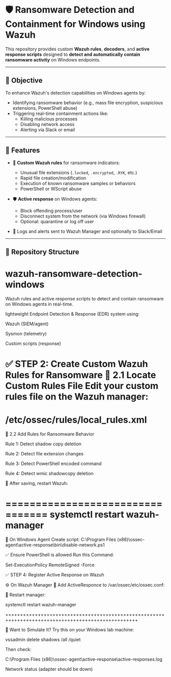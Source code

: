 # 🛡️ Ransomware Detection and Containment for Windows using Wazuh

This repository provides custom **Wazuh rules**, **decoders**, and **active response scripts** designed to **detect and automatically contain ransomware activity** on Windows endpoints.

---

## 🎯 Objective

To enhance Wazuh's detection capabilities on Windows agents by:
- Identifying ransomware behavior (e.g., mass file encryption, suspicious extensions, PowerShell abuse)
- Triggering real-time containment actions like:
  - Killing malicious processes
  - Disabling network access
  - Alerting via Slack or email

---

## 🧩 Features

- 🧠 **Custom Wazuh rules** for ransomware indicators:
  - Unusual file extensions (`.locked`, `.encrypted`, `.RYK`, etc.)
  - Rapid file creation/modification
  - Execution of known ransomware samples or behaviors
  - PowerShell or WScript abuse

- 🛡️ **Active response** on Windows agents:
  - Block offending process/user
  - Disconnect system from the network (via Windows firewall)
  - Optional: quarantine or log off user

- 📝 Logs and alerts sent to Wazuh Manager and optionally to Slack/Email

---

## 📁 Repository Structure


# wazuh-ransomware-detection-windows
Wazuh rules and active response scripts to detect and contain ransomware on Windows agents in real-time.

lightweight Endpoint Detection & Response (EDR) system using:

Wazuh (SIEM/agent)

Sysmon (telemetry)

Custom scripts (response)

✅ STEP 2: Create Custom Wazuh Rules for Ransomware
📁 2.1 Locate Custom Rules File
Edit your custom rules file on the Wazuh manager:
=======================================
/etc/ossec/rules/local_rules.xml
=======================================

🧾 2.2 Add Rules for Ransomware Behavior

Rule 1: Detect shadow copy deletion

Rule 2: Detect file extension changes

Rule 3: Detect PowerShell encoded command

Rule 4: Detect wmic shadowcopy deletion



📌 After saving, restart Wazuh:

=================================
systemctl restart wazuh-manager
=================================

🧩 On Windows Agent
Create script:
C:\Program Files (x86)\ossec-agent\active-response\bin\disable-network.ps1

✅ Ensure PowerShell is allowed Run this Command:

Set-ExecutionPolicy RemoteSigned -Force


✅ STEP 4: Register Active Response on Wazuh

⚙️ On Wazuh Manager 
🧾 Add ActiveResponce to /var/ossec/etc/ossec.conf:

📌 Restart manager:

systemctl restart wazuh-manager

+++++++++++++++++++++++++++++++++++++++++++++++++++++++++++++++++++++++++++++++++++++++++++++++++++

🧪 Want to Simulate It?
Try this on your Windows lab machine:

vssadmin delete shadows /all /quiet

Then check:

C:\Program Files (x86)\ossec-agent\active-response\active-responses.log

Network status (adapter should be down)
